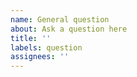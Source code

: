 ```yaml
---
name: General question
about: Ask a question here
title: ''
labels: question
assignees: ''
---
```


